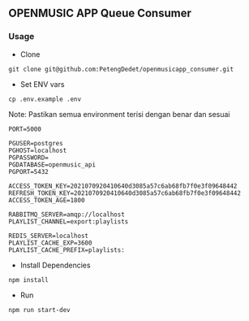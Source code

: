 ## OPENMUSIC APP Queue Consumer

### Usage
- Clone
```shell
git clone git@github.com:PetengDedet/openmusicapp_consumer.git
```

- Set ENV vars
```shell
cp .env.example .env
```

Note: Pastikan semua environment terisi dengan benar dan sesuai
```HOST=localhost
PORT=5000

PGUSER=postgres
PGHOST=localhost
PGPASSWORD=
PGDATABASE=openmusic_api
PGPORT=5432

ACCESS_TOKEN_KEY=2021070920410640d3085a57c6ab68fb7f0e3f09648442
REFRESH_TOKEN_KEY=2021070920410640d3085a57c6ab68fb7f0e3f09648442
ACCESS_TOKEN_AGE=1800

RABBITMQ_SERVER=amqp://localhost
PLAYLIST_CHANNEL=export:playlists

REDIS_SERVER=localhost
PLAYLIST_CACHE_EXP=3600
PLAYLIST_CACHE_PREFIX=playlists:
```


- Install Dependencies
```shell
npm install
```

- Run
```shell
npm run start-dev
```
